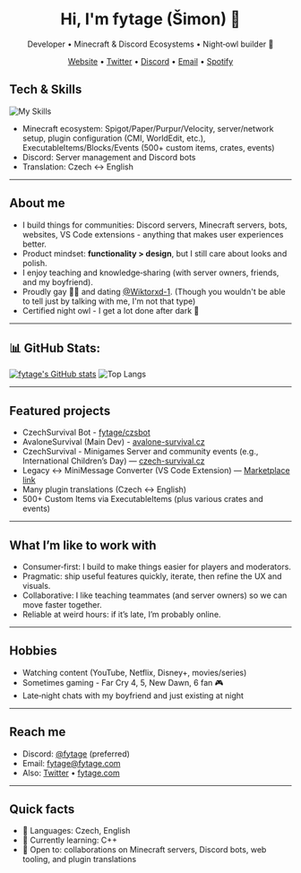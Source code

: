 <h1 align="center">Hi, I'm <strong>fytage</strong> (Šimon) 👋</h1>
<p align="center">Developer • Minecraft & Discord Ecosystems • Night‑owl builder 🌙</p>

<p align="center">
  <a href="https://fytage.com">Website</a> •
  <a href="https://twitter.com/fytagee">Twitter</a> •
  <a href="https://discord.com/users/743455055193047142">Discord</a> •
  <a href="mailto:fytage@fytage.com">Email</a> •
  <a href="https://open.spotify.com/user/kolek2zge60dgeu9s9x8n1h36">Spotify</a>
</p>

## Tech & Skills
![My Skills](https://go-skill-icons.vercel.app/api/icons?i=cpp,js,typescript,html,php,css,mysql,nodejs,vscode,discordjs,discord,discordbots,cloudflare,apple,yaml,api,canva,chatgpt,chrome,digitalocean,excel,githubcopilot,ubuntu,slack,word)
- Minecraft ecosystem: Spigot/Paper/Purpur/Velocity, server/network setup, plugin configuration (CMI, WorldEdit, etc.), ExecutableItems/Blocks/Events (500+ custom items, crates, events)  
- Discord: Server management and Discord bots  
- Translation: Czech ↔ English  

---

## About me
- I build things for communities: Discord servers, Minecraft servers, bots, websites, VS Code extensions - anything that makes user experiences better.  
- Product mindset: <strong>functionality > design</strong>, but I still care about looks and polish.  
- I enjoy teaching and knowledge‑sharing (with server owners, friends, and my boyfriend).  
- Proudly gay 🏳️‍🌈 and dating <a href="https://github.com/Wiktorxd-1">@Wiktorxd-1</a>. (Though you wouldn't be able to tell just by talking with me, I'm not that type)
- Certified night owl - I get a lot done after dark 🌌

---

## 📊 GitHub Stats:
[![fytage's GitHub stats](https://github-readme-stats.vercel.app/api?username=fytage&theme=radical)](https://github.com/anuraghazra/github-readme-stats)
![Top Langs](https://github-readme-stats.vercel.app/api/top-langs/?username=fytage&layout=compact&theme=radical)

---

## Featured projects
- CzechSurvival Bot - <a href="https://github.com/fytage/czsbot">fytage/czsbot</a>  
- AvaloneSurvival (Main Dev) - <a href="https://avalone-survival.cz">avalone-survival.cz</a>  
- CzechSurvival - Minigames Server and community events (e.g., International Children’s Day) — <a href="https://czech-survival.cz">czech-survival.cz</a>  
- Legacy ↔ MiniMessage Converter (VS Code Extension) — <a href="https://marketplace.visualstudio.com/items?itemName=fytage.legacy-to-minimessage">Marketplace link</a>  
- Many plugin translations (Czech ↔ English)  
- 500+ Custom Items via ExecutableItems (plus various crates and events)

---

## What I’m like to work with
- Consumer‑first: I build to make things easier for players and moderators.  
- Pragmatic: ship useful features quickly, iterate, then refine the UX and visuals.  
- Collaborative: I like teaching teammates (and server owners) so we can move faster together.  
- Reliable at weird hours: if it’s late, I’m probably online.

---

## Hobbies
- Watching content (YouTube, Netflix, Disney+, movies/series)  
- Sometimes gaming - Far Cry 4, 5, New Dawn, 6 fan 🎮  
- Late‑night chats with my boyfriend and just existing at night

---

## Reach me
- Discord: <a href="https://discord.com/users/743455055193047142">@fytage</a> (preferred)  
- Email: <a href="mailto:fytage@fytage.com">fytage@fytage.com</a>  
- Also: <a href="https://twitter.com/fytagee">Twitter</a> • <a href="https://fytage.com">fytage.com</a>

---

## Quick facts
- 💬 Languages: Czech, English
- 🔭 Currently learning: C++  
- 🤝 Open to: collaborations on Minecraft servers, Discord bots, web tooling, and plugin translations
